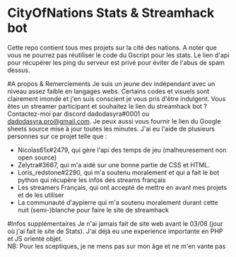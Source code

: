 # CityOfNations Stats & Streamhack bot
Cette repo contient tous mes projets sur la cité des nations.
A noter que vous ne pourrez pas réutiliser le code du Gscript pour les stats. Le lien d'api pour récupérer les ping du serveur est privé pour éviter de l'abus de spam dessus.

#A propos & Remerciements
Je suis un jeune dev indépendant avec un niveau assez faible en langages webs. Certains codes et visuels sont clairement imonde et j'en suis conscient je vous pris d'être indulgent.
Vous êtes un streamer participant et souhaitez le lien du streamhack bot ? Contactez-moi par discord dadodasyra#0001 ou dadodasyra.pro@gmail.com.
Je peux aussi vous fournir le lien du Google sheets source mise à jour toutes les minutes.
J'ai eu l'aide de plusieurs personnes sur ce projet telle que :
- Nicolas61x#2479, qui gère l'api des temps de jeu (malheuresement non open source)
- Zelytra#3667, qui m'a aidé sur une bonne partie de CSS et HTML.
- Loris_redstone#2290, qui m'a soutenu moralement et qui a fait le bot python qui récupère les infos des streams français
- Les streamers Français, qui ont accepté de mettre en avant mes projets et de les utiliser
- La communauté d'aypierre qui m'a soutenu moralement durant cette nuit (semi-)blanche pour faire le site de streamhack

#Infos supplémentaires
Je n'ai jamais fait de site web avant le 03/08 (jour où j'ai fait le site de Stats). J'ai déjà eu une experience importante en PHP et JS orienté objet.  
NB: Pour les sceptiques, je ne mens pas sur mon âge et ne m'en vante pas 